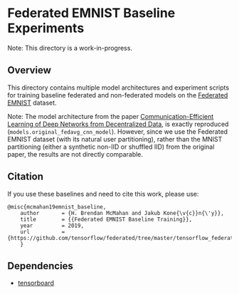 # Federated EMNIST Baseline Experiments

Note: This directory is a work-in-progress.

## Overview

This directory contains multiple model architectures and experiment scripts for
training baseline federated and non-federated models on the
[Federated EMNIST](https://www.tensorflow.org/federated/api_docs/python/tff/simulation/datasets/emnist/load_data)
dataset.

Note: The model architecture from the paper
[Communication-Efficient Learning of Deep Networks from Decentralized Data](https://arxiv.org/abs/1602.05629),
is exactly reproduced (`models.original_fedavg_cnn_model`). However, since we
use the Federated EMNIST dataset (with its natural user partitioning), rather
than the MNIST partitioning (either a synthetic non-IID or shuffled IID) from
the original paper, the results are not directly comparable.

## Citation

If you use these baselines and need to cite this work, please use:

```
@misc{mcmahan19emnist_baseline,
    author       = {H. Brendan McMahan and Jakub Kone{\v{c}}n{\'y}},
    title        = {{Federated EMNIST Baseline Training}},
    year         = 2019,
    url          = {https://github.com/tensorflow/federated/tree/master/tensorflow_federated/python/research/baselines/emnist}
    }
```

## Dependencies

*   [tensorboard](https://pypi.org/project/tensorboard/)
